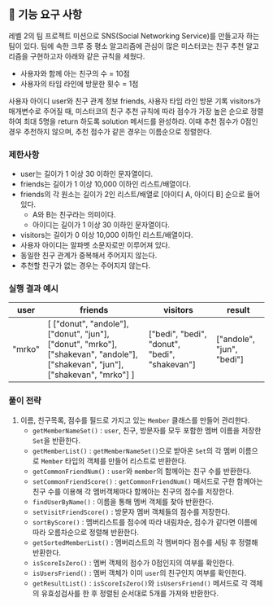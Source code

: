 ## 🚀 기능 요구 사항

레벨 2의 팀 프로젝트 미션으로 SNS(Social Networking Service)를 만들고자 하는 팀이 있다. 팀에 속한 크루 중 평소 알고리즘에 관심이 많은 미스터코는 친구 추천 알고리즘을 구현하고자 아래와 같은 규칙을 세웠다.

- 사용자와 함께 아는 친구의 수 = 10점 
- 사용자의 타임 라인에 방문한 횟수 = 1점

사용자 아이디 user와 친구 관계 정보 friends, 사용자 타임 라인 방문 기록 visitors가 매개변수로 주어질 때, 미스터코의 친구 추천 규칙에 따라 점수가 가장 높은 순으로 정렬하여 최대 5명을 return 하도록 solution 메서드를 완성하라. 이때 추천 점수가 0점인 경우 추천하지 않으며, 추천 점수가 같은 경우는 이름순으로 정렬한다.

### 제한사항

- user는 길이가 1 이상 30 이하인 문자열이다.
- friends는 길이가 1 이상 10,000 이하인 리스트/배열이다.
- friends의 각 원소는 길이가 2인 리스트/배열로 [아이디 A, 아이디 B] 순으로 들어있다.
  - A와 B는 친구라는 의미이다.
  - 아이디는 길이가 1 이상 30 이하인 문자열이다.
- visitors는 길이가 0 이상 10,000 이하인 리스트/배열이다.
- 사용자 아이디는 알파벳 소문자로만 이루어져 있다.
- 동일한 친구 관계가 중복해서 주어지지 않는다.
- 추천할 친구가 없는 경우는 주어지지 않는다.

### 실행 결과 예시

| user | friends | visitors | result |
| --- | --- | --- | --- |
| "mrko" | [ ["donut", "andole"], ["donut", "jun"], ["donut", "mrko"], ["shakevan", "andole"], ["shakevan", "jun"], ["shakevan", "mrko"] ] | ["bedi", "bedi", "donut", "bedi", "shakevan"] | ["andole", "jun", "bedi"] |

### 풀이 전략

1. 이름, 친구목록, 점수를 필드로 가지고 있는 `Member` 클래스를 만들어 관리한다.
   - `getMemberNameSet()` : `user`, 친구, 방문자를 모두 포함한 멤버 이름을 저장한 `Set`을 반환한다.
   - `getMemberList()` : `getMemberNameSet()`으로 받아온 `Set`의 각 멤버 이름으로 `Member` 타입의 객체를 만들어 리스트로 반환한다.
   - `getCommonFriendNum()` : `user`와 `member`의 함께아는 친구 수를 반환한다.
   - `setCommonFriendScore()` : `getCommonFriendNum()` 매서드로 구한 함께아는 친구 수를 이용해 각 멤버객체마다 함께아는 친구의 점수를 저장한다.
   - `findUserByName()` : 이름을 통해 멤버 객체를 찾아 반환한다.
   - `setVisitFriendScore()` : 방문자 멤버 객체들의 점수를 저장한다.
   - `sortByScore()` : 멤버리스트를 점수에 따라 내림차순, 점수가 같다면 이름에 따라 오름차순으로 정렬해 반환한다.
   - `getSortedMemberList()` : 멤버리스트의 각 멤버마다 점수를 세팅 후 정렬해 반환한다.
   - `isScoreIsZero()` : 멤버 객체의 점수가 0점인지의 여부를 확인한다.
   - `isUsersFriend()` : 멤버 객체가 이미 `user`의 친구인지 여부를 확인한다.
   - `getResultList()` : `isScoreIsZero()`와 `isUsersFriend()` 메서드로 각 객체의 유효성검사를 한 후 정렬된 순서대로 5개를 가져와 반환한다. 

